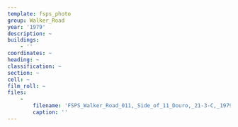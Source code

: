 ```yaml
---
template: fsps_photo
group: Walker_Road
year: '1979'
description: ~
buildings:
    - ''
coordinates: ~
heading: ~
classification: ~
section: ~
cell: ~
film_roll: ~
files:
    -
        filename: 'FSPS_Walker_Road_011,_Side_of_11_Douro,_21-3-C,_1979.png'
        caption: ''
---
```

